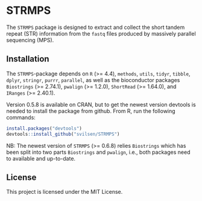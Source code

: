 # STRMPS
The `STRMPS` package is designed to extract and collect the short tandem repeat (STR) information from the `fastq` files produced by massively parallel sequencing (MPS). 

## Installation

The `STRMPS`-package depends on `R` (>= 4.4), `methods`, `utils`, `tidyr`, `tibble`, `dplyr`, `stringr`, `purrr`, `parallel`, as well as the bioconductor packages `Biostrings` (>= 2.74.1), `pwalign` (>= 1.2.0), `ShortRead` (>= 1.64.0), and `IRanges` (>= 2.40.1). 

Version 0.5.8 is available on CRAN, but to get the newest version devtools is needed to install the package from github. From R, run the following commands:  

```r
install.packages("devtools")
devtools::install_github("svilsen/STRMPS")
```

NB: The newest version of `STRMPS` (>= 0.6.8) relies `Biostrings` which has been split into two parts `Biostrings` and `pwalign`, i.e., both packages need to available and up-to-date.

## License

This project is licensed under the MIT License.
